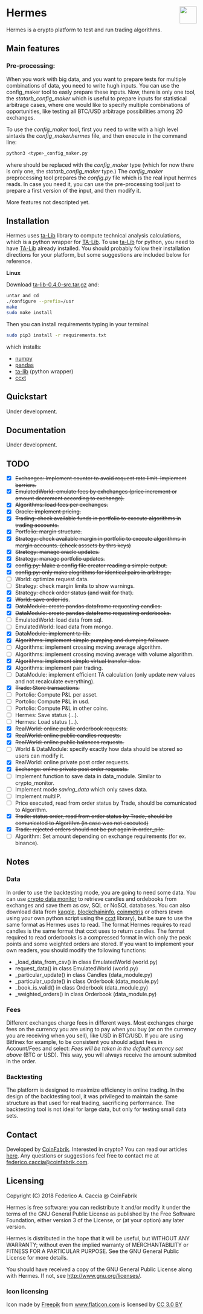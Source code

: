 # Hermes <img align="right" width="45" height="45" src="img/hermes.png">
Hermes is a crypto platform to test and run trading algorithms.

## Main features

### Pre-processing: 

When you work with big data, and you want to prepare tests for multiple combinations of data, you need to write hugh inputs. You can use the config_maker tool to easly prepare these inputs. Now, there is only one tool, the *statarb_config_maker* which is useful to prepare inputs for statistical arbitrage cases, where one would like to specify multiple combinations of opportunities, like testing all BTC/USD arbitrage possibilities among 20 exchanges.

To use the *config_maker* tool, first you need to write with a high level sintaxis the *config_maker.hermes* file, and then execute in the command line:
```bash
python3 <type>_config_maker.py
```
where <type> should be replaced with the *config_maker* type (which for now there is only one, the *statarb_config_maker* type.)
The *config_maker* preprocessing tool prepares the *config.py* file which is the real input hermes reads. In case you need it, you can use the pre-processing tool just to prepare a first version of the input, and then modify it.

More features not descripted yet.

## Installation
Hermes uses [ta-Lib](https://github.com/mrjbq7/ta-lib) library to compute technical analysis calculations, which is a python wrapper for [TA-Lib](http://ta-lib.org/). To use [ta-Lib](https://github.com/mrjbq7/ta-lib) for python, you need to have [TA-Lib](http://ta-lib.org/) already installed. You should probably follow their installation directions for your platform, but some suggestions are included below for reference.

**Linux**

Download [ta-lib-0.4.0-src.tar.gz](http://prdownloads.sourceforge.net/ta-lib/ta-lib-0.4.0-src.tar.gz) and:

```bash
untar and cd
./configure --prefix=/usr
make
sudo make install
```
Then you can install requirements typing in your terminal:
```bash
sudo pip3 install -r requirements.txt
```
which installs:
- [numpy](http://www.numpy.org/)
- [pandas](https://pandas.pydata.org/)
- [ta-lib](https://github.com/mrjbq7/ta-lib) (python wrapper)
- [ccxt](https://github.com/ccxt/ccxt)

## Quickstart
Under development.

## Documentation
Under development.

## TODO

- [X] ~~Exchanges: Implement counter to avoid request rate limit. Implement barriers.~~
- [x] ~~EmulatedWorld: emulate fees by exhchanges (price increment or amount decrement according to exchange).~~
- [x] ~~Algorithms: load fees per exchanges.~~
- [x] ~~Oracle: implement pricing.~~
- [x] ~~Trading: check available funds in portfolio to execute algorithms in trading accounts.~~
- [x] ~~Portfolio: margin structure.~~
- [x] ~~Strategy: check available margin in portfolio to execute algorithms in margin accounts. (check asssets by thrs keys)~~
- [x] ~~Strategy: manage oracle updates.~~
- [x] ~~Strategy: manage portfolio updates.~~
- [x] ~~config.py: Make a config file creator reading a simple output.~~
- [x] ~~config.py: only make alogrithms for identical pairs in arbitrage.~~
- [ ] World: optimize request data.
- [ ] Strategy: check margin limits to show warnings.
- [x] ~~Strategy: check order status (and wait for that).~~
- [x] ~~World: save order ids~~.
- [x] ~~DataModule: create pandas dataframe requesting candles.~~
- [x] ~~DataModule: create pandas dataframe requesting orderbooks.~~
- [ ] EmulatedWorld: load data from sql.
- [ ] EmulatedWorld: load data from mongo.
- [x] ~~DataModule: implement ta-lib.~~
- [x] ~~Algorithms: implement simple pumping and dumping follower.~~
- [ ] Algorithms: implement crossing moving average algorithm.
- [ ] Algorithms: implement crossing moving average with volume algorithm.
- [x] ~~Algorithms: implement simple virtual transfer idea.~~
- [x] Algorithms: implement pair trading.
- [ ] DataModule: implement efficient TA calculation (only update new values and not recalculate everything).
- [x] ~~Trade: Store transactions.~~
- [ ] Portolio: Compute P&L per asset.
- [ ] Portolio: Compute P&L in usd.
- [ ] Portolio: Compute P&L in other coins.
- [ ] Hermes: Save status (...).
- [ ] Hermes: Load status (...).
- [x] ~~RealWorld: online public orderbook requests.~~
- [x] ~~RealWorld: online public candles requests.~~
- [x] ~~RealWorld: online public balances requests.~~
- [ ] World & DataModule: specify exactly how data should be stored so users can modify it.
- [x] RealWorld: online private post order requests.
- [x] ~~Exchange: online private post order requests.~~
- [ ] Implement function to save data in data_module. Similar to crypto_monitor.
- [ ] Implement mode *saving_data* which only saves data.
- [ ] Implement multiIP.
- [ ] Price executed, read from order status by Trade, should be comunicated to Algorithm.
- [x] ~~Trade: status order, read from order status by Trade, should be comunicated to Algorithm (in case was not executed)~~
- [x] ~~Trade: rejected orders should not be put again in order_pile.~~
- [ ] Algorithm: Set amount depending on exchange requirements (for ex. binance).

## Notes

### Data
In order to use the backtesting mode, you are going to need some data. You can use [crypto data monitor](https://github.com/fedecaccia/crypto_data_monitor) to retrieve candles and ordebooks from exchanges and save them as csv, SQL or NoSQL databases. You can also download data from [kaggle](https://www.kaggle.com), [blockchaininfo](https://www.blockchain.com/), [coinmetris](https://coinmetrics.io/) or others (even using your own python script using the [ccxt](https://www.github.com/ccxt/ccxt) library), but be sure to use the same format as Hermes uses to read. The format Hermes requires to read candles is the same format that ccxt uses to return candles. The format required to read orderbooks is a compressed format in wich only the peak points and some weighted orders are stored. If you want to implement your own readers, you should modify the following functions:
- _load_data_from_csv() in class EmulatedWorld (world.py)
- request_data() in class EmulatedWorld (world.py)
- _particular_update() in class Candles (data_module.py)
- _particular_update() in class Orderbook (data_module.py)
- _book_is_valid() in class Orderbook (data_module.py)
- _weighted_orders() in class Orderbook (data_module.py)

### Fees
Different exchanges charge fees in different ways.
Most exchanges charge fees on the currency you are using to pay when you buy (or  on the currency you are receiving when you sell), like USD in BTC/USD.
If you are using Bitfinex for example, to be consistent you should adjust fees in Account/Fees and select: *Fees will be taken in the default currency set above* (BTC or USD).
This way, you will always receive the amount submited in the order.

### Backtesting
The platform is designed to maximize efficiency in online trading.
In the design of the backtesting tool, it was privileged to maintain the same structure as that used for real trading, sacrificing performance. The backtesting tool is not ideal for large data, but only for testing small data sets.

## Contact
Developed by [CoinFabrik](https://www.coinfabrik.com/). 
Interested in crypto? You can read our articles [here](https://blog.coinfabrik.com/).
Any questions or suggestions feel free to contact me at federico.caccia@coinfabrik.com.

## Licensing
Copyright (C) 2018 Federico A. Caccia @ CoinFabrik

Hermes is free software: you can redistribute it and/or modify it under the terms of the GNU General Public License as published by the Free Software Foundation, either version 3 of the License, or (at your option) any later version.

Hermes is distributed in the hope that it will be useful, but WITHOUT ANY WARRANTY; without even the implied warranty of MERCHANTABILITY or FITNESS FOR A PARTICULAR PURPOSE.  See the GNU General Public License for more details.

You should have received a copy of the GNU General Public License along with Hermes.  If not, see <http://www.gnu.org/licenses/>.

### Icon licensing
<div>Icon made by <a href="http://www.freepik.com" title="Freepik">Freepik</a> from <a href="https://www.flaticon.com/" title="Flaticon">www.flaticon.com</a> is licensed by <a href="http://creativecommons.org/licenses/by/3.0/" title="Creative Commons BY 3.0" target="_blank">CC 3.0 BY</a></div>
